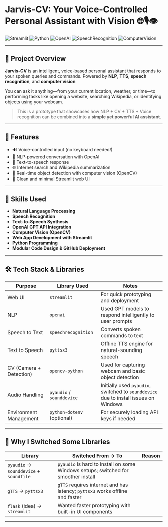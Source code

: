 # Jarvis-CV: Your Voice-Controlled Personal Assistant with Vision 🌐🎙️👁️

![Streamlit](https://img.shields.io/badge/Streamlit-App-orange?logo=streamlit)
![Python](https://img.shields.io/badge/Python-3.10+-blue?logo=python)
![OpenAI](https://img.shields.io/badge/OpenAI-GPT-blue)
![SpeechRecognition](https://img.shields.io/badge/Voice-Controlled-success)
![ComputerVision](https://img.shields.io/badge/Computer-Vision-purple)

---

## 🚀 Project Overview

**Jarvis-CV** is an intelligent, voice-based personal assistant that responds to your spoken queries and commands. Powered by **NLP**, **TTS**, **speech recognition**, and **computer vision**

You can ask it anything—from your current location, weather, or time—to performing tasks like opening a website, searching Wikipedia, or identifying objects using your webcam.

> This is a prototype that showcases how NLP + CV + TTS + Voice recognition can be combined into a **simple yet powerful AI assistant**.

---

## 🎯 Features

- 🔊 Voice-controlled input (no keyboard needed!)
- 🤖 NLP-powered conversation with OpenAI
- 🎤 Text-to-speech response
- 🌐 Internet search and Wikipedia summarization
- 📸 Real-time object detection with computer vision (OpenCV)
- 📁 Clean and minimal Streamlit web UI

---

## 🧠 Skills Used

- **Natural Language Processing**
- **Speech Recognition**
- **Text-to-Speech Synthesis**
- **OpenAI GPT API Integration**
- **Computer Vision (OpenCV)**
- **Web App Development with Streamlit**
- **Python Programming**
- **Modular Code Design & GitHub Deployment**

---

## 🛠️ Tech Stack & Libraries

| Purpose                   | Library Used               | Notes                                                                 |
|--------------------------|----------------------------|-----------------------------------------------------------------------|
| Web UI                   | `streamlit`                | For quick prototyping and deployment                                 |
| NLP                      | `openai`                   | Used GPT models to respond intelligently to user prompts             |
| Speech to Text           | `speechrecognition`        | Converts spoken commands to text                                     |
| Text to Speech           | `pyttsx3`                  | Offline TTS engine for natural-sounding speech                       |
| CV (Camera + Detection)  | `opencv-python`            | Used for capturing webcam and basic object detection                 |
| Audio Handling           | `pyaudio` / `sounddevice`  | Initially used `pyaudio`, switched to `sounddevice` due to install issues on Windows |
| Environment Management   | `python-dotenv` (optional) | For securely loading API keys if needed                              |

---

## 🔄 Why I Switched Some Libraries

| Library             | Switched From → To       | Reason                                                                 |
|---------------------|--------------------------|------------------------------------------------------------------------|
| `pyaudio` → `sounddevice` + `soundfile` | `pyaudio` is hard to install on some Windows setups; switched for smoother install |
| `gTTS` → `pyttsx3`  | `gTTS` requires internet and has latency; `pyttsx3` works offline and faster |
| `flask` (idea) → `streamlit` | Wanted faster prototyping with built-in UI components |

---


